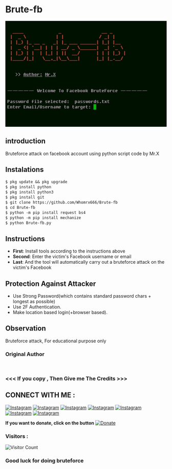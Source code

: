 # Brute-fb
![Brute-fb preview](Brute-fb.jpg)

## introduction
Bruteforce attack on facebook account using python script code by Mr.X

## Instalations
```
$ pkg update && pkg upgrade
$ pkg install python
$ pkg install python3
$ pkg install git
$ git clone https://github.com/Whomrx666/Brute-fb
$ cd Brute-fb
$ python -m pip install request bs4
$ python -m pip install mechanize
$ python Brute-fb.py
```
## Instructions
- **First**: Install tools according to the instructions above
- **Second**: Enter the victim's Facebook username or email
- **Last**: And the tool will automatically carry out a bruteforce attack on the victim's Facebook

## Protection Against Attacker
* Use Strong Password(which contains standard password chars + longest as possible)
* Use 2F Authentication.
* Make location based login(+browser based).

## Observation
Bruteforce attack, For educational purpose only
### Original Author
<a href="https://github.com/Whomrx666"><img src="https://img.shields.io/badge/Original-Author-brightgreen.svg" alt=""/></a>

### <<< If you copy , Then Give me The Credits >>>

## CONNECT WITH ME :

[![Instagram](https://img.shields.io/badge/WEBSITE-VISIT-yellow?style=for-the-badge&logo=blogger)](https://whomrxhackers.blogspot.com/)
[![Instagram](https://img.shields.io/badge/TWITTER-FOLLOW-red?style=for-the-badge&logo=x)](https://twitter.com/whomrx666)
[![Instagram](https://img.shields.io/badge/YOUTUBE-SUBSCRIBE-red?style=for-the-badge&logo=youtube)](https://youtube.com/@whomrxhackers)
[![Instagram](https://img.shields.io/badge/FACEBOOK-LIKE-red?style=for-the-badge&logo=facebook)](https://facebook.com/https://www.facebook.com/whomrx.666)
[![Instagram](https://img.shields.io/badge/TELEGRAM-CONNECT-red?style=for-the-badge&logo=telegram)](https://t.me/Whomr_X)
[![Instagram](https://img.shields.io/badge/GMAIL-CONTACT-red?style=for-the-badge&logo=gmail)](mailto:whomrx666@gmail.com)
[![Instagram](https://img.shields.io/badge/TIKTOK-FOLLOW-red?style=for-the-badge&logo=tiktok)](https://www.tiktok.com/@whomr.x)

**If you want to donate, click on the button**
<a href="https://saweria.co/whomrx"><img title="Donate" src="https://img.shields.io/badge/Donate-Brute fb-yellow?style=for-the-badge&logo=github"></a>

### Visitors :
![Visitor Count](https://profile-counter.glitch.me/Whomrx666/count.svg)

<h3>Good luck for doing bruteforce</h3> 
